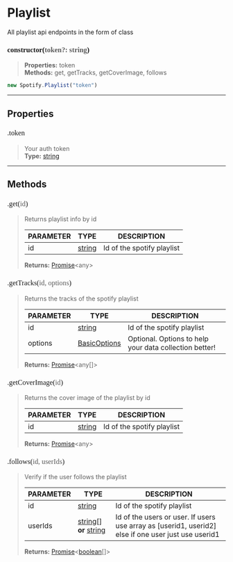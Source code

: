 # Playlist

All playlist api endpoints in the form of class
<h3 style="font-family: consolas;" id="constructor">constructor(<font style="opacity: 0.7; font-weight: light;">token?: string</font>)</h3>

> **Properties:** token<br>
> **Methods:** get, getTracks, getCoverImage, follows
```js
new Spotify.Playlist("token")
```

---
## Properties
<h3 style="font-family: consolas; font-weight: lighter;" id="token">.token</h3>

> Your auth token<br>
> **Type:** [string](https://developer.mozilla.org/en-US/docs/Web/JavaScript/Reference/Global_Objects/string)

---
## Methods
<h3 style="font-family: consolas; font-weight: lighter;" id="get">.get(<font style="opacity: 0.7; font-weight: light;">id</font>)</h3>

> Returns playlist info by id
> 
> | PARAMETER   | TYPE    | DESCRIPTION    |
> |--------|---------|----------------|
> | id | [string](https://developer.mozilla.org/en-US/docs/Web/JavaScript/Reference/Global_Objects/string) | Id of the spotify playlist |
> 
> **Returns:** [Promise](https://developer.mozilla.org/en-US/docs/Web/JavaScript/Reference/Global_Objects/promise)<<font>any</font>>
<h3 style="font-family: consolas; font-weight: lighter;" id="gettracks">.getTracks(<font style="opacity: 0.7; font-weight: light;">id, options</font>)</h3>

> Returns the tracks of the spotify playlist
> 
> | PARAMETER   | TYPE    | DESCRIPTION    |
> |--------|---------|----------------|
> | id | [string](https://developer.mozilla.org/en-US/docs/Web/JavaScript/Reference/Global_Objects/string) | Id of the spotify playlist |
> | options | [BasicOptions](/typedef/BasicOptions) | <font style="opacity: 07;">Optional. </font>Options to help your data collection better! |
> 
> **Returns:** [Promise](https://developer.mozilla.org/en-US/docs/Web/JavaScript/Reference/Global_Objects/promise)<<font>any</font>[]>
<h3 style="font-family: consolas; font-weight: lighter;" id="getcoverimage">.getCoverImage(<font style="opacity: 0.7; font-weight: light;">id</font>)</h3>

> Returns the cover image of the playlist by id
> 
> | PARAMETER   | TYPE    | DESCRIPTION    |
> |--------|---------|----------------|
> | id | [string](https://developer.mozilla.org/en-US/docs/Web/JavaScript/Reference/Global_Objects/string) | Id of the spotify playlist |
> 
> **Returns:** [Promise](https://developer.mozilla.org/en-US/docs/Web/JavaScript/Reference/Global_Objects/promise)<<font>any</font>>
<h3 style="font-family: consolas; font-weight: lighter;" id="follows">.follows(<font style="opacity: 0.7; font-weight: light;">id, userIds</font>)</h3>

> Verify if the user follows the playlist
> 
> | PARAMETER   | TYPE    | DESCRIPTION    |
> |--------|---------|----------------|
> | id | [string](https://developer.mozilla.org/en-US/docs/Web/JavaScript/Reference/Global_Objects/string) | Id of the spotify playlist |
> | userIds | [string](https://developer.mozilla.org/en-US/docs/Web/JavaScript/Reference/Global_Objects/string)[] <strong>or</strong> [string](https://developer.mozilla.org/en-US/docs/Web/JavaScript/Reference/Global_Objects/string) | Id of the users or user. If users use array as [userid1, userid2] else if one user just use userid1 |
> 
> **Returns:** [Promise](https://developer.mozilla.org/en-US/docs/Web/JavaScript/Reference/Global_Objects/promise)<[boolean](https://developer.mozilla.org/en-US/docs/Web/JavaScript/Reference/Global_Objects/boolean)[]>